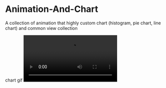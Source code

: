 # Animation-And-Chart
A collection of animation that highly custom chart (histogram, pie chart, line chart) and common view collection


chart gif 
![](https://github.com/zhiyuehl/Animation-And-Chart/Git-Animation/QQ20170728-184156-HD.mp4)  
